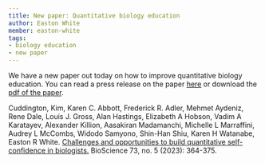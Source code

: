 ```yaml
---
title: New paper: Quantitative biology education
author: Easton White
member: easton-white 
tags:
- biology education
- new paper
---
```


We have a new paper out today on how to improve quantitative biology education. You can read a press release on the paper [here](https://www.unh.edu/unhtoday/2023/05/quantitative-confidence) or download the [pdf of the paper](https://quantmarineecolab.github.io/pdfs/2023_Cuddington_etal_BioScience.pdf). 

Cuddington, Kim, Karen C. Abbott, Frederick R. Adler, Mehmet Aydeniz, Rene Dale, Louis J. Gross, Alan Hastings, Elizabeth A Hobson, Vadim A Karatayev, Alexander Killion, Aasakiran Madamanchi, Michelle L Marraffini, Audrey L McCombs, Widodo Samyono, Shin-Han Shiu, Karen H Watanabe, Easton R White. [Challenges and opportunities to build quantitative self-confidence in biologists.](https://academic.oup.com/bioscience/article-abstract/73/5/364/7147181) BioScience 73, no. 5 (2023): 364-375. 
 



<div data-badge-popover="right" data-badge-type="medium-donut" data-doi="10.1093/biosci/biad015" data-hide-no-mentions="true" class="altmetric-embed"></div>


<script type='text/javascript' src='https://d1bxh8uas1mnw7.cloudfront.net/assets/embed.js'></script>